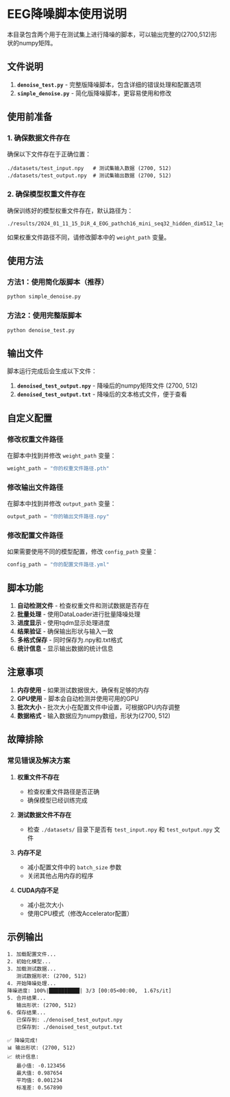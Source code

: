 # EEG降噪脚本使用说明

本目录包含两个用于在测试集上进行降噪的脚本，可以输出完整的(2700,512)形状的numpy矩阵。

## 文件说明

1. **`denoise_test.py`** - 完整版降噪脚本，包含详细的错误处理和配置选项
2. **`simple_denoise.py`** - 简化版降噪脚本，更容易使用和修改

## 使用前准备

### 1. 确保数据文件存在
确保以下文件存在于正确位置：
```
./datasets/test_input.npy   # 测试集输入数据 (2700, 512)
./datasets/test_output.npy  # 测试集输出数据 (2700, 512)
```

### 2. 确保模型权重文件存在
确保训练好的模型权重文件存在，默认路径为：
```
./results/2024_01_11_15_DiR_4_EOG_pathch16_mini_seq32_hidden_dim512_layer_1_EMG/weight/best.pth
```

如果权重文件路径不同，请修改脚本中的 `weight_path` 变量。

## 使用方法

### 方法1：使用简化版脚本（推荐）
```bash
python simple_denoise.py
```

### 方法2：使用完整版脚本
```bash
python denoise_test.py
```

## 输出文件

脚本运行完成后会生成以下文件：

1. **`denoised_test_output.npy`** - 降噪后的numpy矩阵文件 (2700, 512)
2. **`denoised_test_output.txt`** - 降噪后的文本格式文件，便于查看

## 自定义配置

### 修改权重文件路径
在脚本中找到并修改 `weight_path` 变量：
```python
weight_path = "你的权重文件路径.pth"
```

### 修改输出文件路径
在脚本中找到并修改 `output_path` 变量：
```python
output_path = "你的输出文件路径.npy"
```

### 修改配置文件路径
如果需要使用不同的模型配置，修改 `config_path` 变量：
```python
config_path = "你的配置文件路径.yml"
```

## 脚本功能

1. **自动检测文件** - 检查权重文件和测试数据是否存在
2. **批量处理** - 使用DataLoader进行批量降噪处理
3. **进度显示** - 使用tqdm显示处理进度
4. **结果验证** - 确保输出形状与输入一致
5. **多格式保存** - 同时保存为.npy和.txt格式
6. **统计信息** - 显示输出数据的统计信息

## 注意事项

1. **内存使用** - 如果测试数据很大，确保有足够的内存
2. **GPU使用** - 脚本会自动检测并使用可用的GPU
3. **批次大小** - 批次大小在配置文件中设置，可根据GPU内存调整
4. **数据格式** - 输入数据应为numpy数组，形状为(2700, 512)

## 故障排除

### 常见错误及解决方案

1. **权重文件不存在**
   - 检查权重文件路径是否正确
   - 确保模型已经训练完成

2. **测试数据文件不存在**
   - 检查 `./datasets/` 目录下是否有 `test_input.npy` 和 `test_output.npy` 文件

3. **内存不足**
   - 减小配置文件中的 `batch_size` 参数
   - 关闭其他占用内存的程序

4. **CUDA内存不足**
   - 减小批次大小
   - 使用CPU模式（修改Accelerator配置）

## 示例输出

```
1. 加载配置文件...
2. 初始化模型...
3. 加载测试数据...
   测试数据形状: (2700, 512)
4. 开始降噪处理...
降噪进度: 100%|██████████| 3/3 [00:05<00:00,  1.67s/it]
5. 合并结果...
   输出形状: (2700, 512)
6. 保存结果...
   已保存到: ./denoised_test_output.npy
   已保存到: ./denoised_test_output.txt

✅ 降噪完成!
📊 输出形状: (2700, 512)
📈 统计信息:
   最小值: -0.123456
   最大值: 0.987654
   平均值: 0.001234
   标准差: 0.567890
``` 